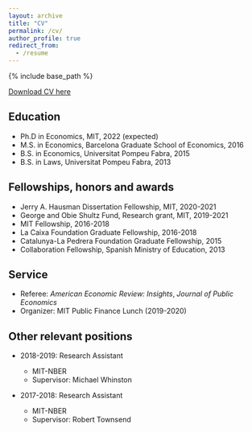 ```yaml
---
layout: archive
title: "CV"
permalink: /cv/
author_profile: true
redirect_from:
  - /resume
---
```


{% include base_path %}

[Download CV here](/files/20220512_Blanco_CV.pdf)

Education
------
* Ph.D in Economics, MIT, 2022 (expected)
* M.S. in Economics, Barcelona Graduate School of Economics, 2016
* B.S. in Economics, Universitat Pompeu Fabra, 2015
* B.S. in Laws, Universitat Pompeu Fabra, 2013

Fellowships, honors and awards
------
* Jerry A. Hausman Dissertation Fellowship, MIT, 2020-2021
* George and Obie Shultz Fund, Research grant, MIT, 2019-2021
* MIT Fellowship, 2016-2018
* La Caixa Foundation Graduate Fellowship, 2016-2018
* Catalunya-La Pedrera Foundation Graduate Fellowship, 2015
* Collaboration Fellowship, Spanish Ministry of Education, 2013

Service
------
* Referee: *American Economic Review: Insights*, *Journal of Public Economics*
* Organizer: MIT Public Finance Lunch (2019-2020)
<!---  
Teaching
------
  <ul>{% for post in site.teaching %}
    {% include archive-single-cv.html %}
  {% endfor %}</ul>
--->  
Other relevant positions
------
* 2018-2019: Research Assistant
  * MIT-NBER
  * Supervisor: Michael Whinston

* 2017-2018: Research Assistant
  * MIT-NBER
  * Supervisor: Robert Townsend
  
